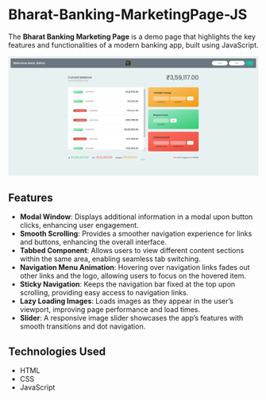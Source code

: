 # Bharat-Banking-MarketingPage-JS

The **Bharat Banking Marketing Page** is a demo page that highlights the key features and functionalities of a modern banking app, built using JavaScript.

![Marketing Page Screenshot](https://github.com/soumadip-dev/Bharat-Banking-Page-JS/blob/main/visuals/Bank_SS.png)

## Features

- **Modal Window**: Displays additional information in a modal upon button clicks, enhancing user engagement.
- **Smooth Scrolling**: Provides a smoother navigation experience for links and buttons, enhancing the overall interface.
- **Tabbed Component**: Allows users to view different content sections within the same area, enabling seamless tab switching.
- **Navigation Menu Animation**: Hovering over navigation links fades out other links and the logo, allowing users to focus on the hovered item.
- **Sticky Navigation**: Keeps the navigation bar fixed at the top upon scrolling, providing easy access to navigation links.
- **Lazy Loading Images**: Loads images as they appear in the user’s viewport, improving page performance and load times.
- **Slider**: A responsive image slider showcases the app’s features with smooth transitions and dot navigation.

## Technologies Used

- HTML
- CSS
- JavaScript
